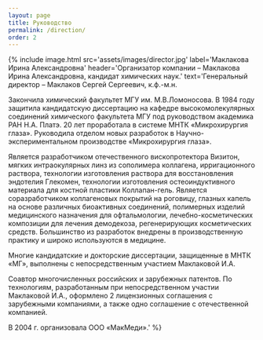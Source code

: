 ```yaml
---
layout: page
title: Руководство
permalink: /direction/
order: 2
---
```


{% include image.html src='assets/images/director.jpg'
	label='Маклакова Ирина Александровна'
	header='Организатор компании – Маклакова Ирина Александровна, кандидат химических наук.' 
	text='Генеральный директор – Маклаков Сергей Сергеевич, к.ф.-м.н.

Закончила химический факультет МГУ им. М.В.Ломоносова. В 1984 году защитила кандидатскую диссертацию на кафедре высокомолекулярных соединений химического факультета МГУ под руководством академика РАН Н.А. Платэ.
20 лет проработала в системе МНТК «Микрохирургия глаза». Руководила отделом новых разработок в Научно-экспериментальном производстве «Микрохирургия глаза».

Является разработчиком отечественного вископротектора Визитон, мягких интраокулярных линз из сополимера коллагена, ирригационного раствора, технологии изготовления раствора для восстановления эндотелия Глекомен, технологии изготовления остеоиндуктивного материала для костной пластики Коллапан-гель. Является соразработчиком коллагеновых покрытий на роговицу, глазных капель на основе различных биоактивных соединений, полимерных изделий медицинского назначения для офтальмологии, лечебно-косметических композиции для лечения демодекоза, регенерирующих косметических средств. Большинство из разработок внедрены в производственную практику и широко используются в медицине.

Многие кандидатские и докторские диссертации, защищенные в МНТК «МГ», выполнены с непосредственным участием Маклаковой И.А.

Соавтор многочисленных российских и зарубежных патентов. По технологиям, разработанным при непосредственном участии Маклаковой И.А., оформлено 2 лицензионных соглашения с зарубежными компаниями, а также одно соглашение с отечественной компанией.

В 2004 г. организовала ООО «МакМеди».'
%}
